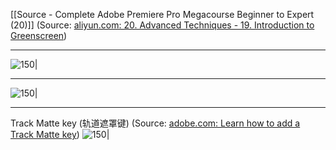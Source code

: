 
[[Source - Complete Adobe Premiere Pro Megacourse Beginner to Expert (20)]]
(Source:  [aliyun.com: 20. Advanced Techniques - 19. Introduction to Greenscreen](https://tingwu.aliyun.com/doc/transcripts/r28pn74z8avwn5mz))


---

![150|](https://i.imgur.com/hJeVLrd.webp)

---

![150|](https://i.imgur.com/Vz4Zfj1.webp)

---
Track Matte key (轨道遮罩键)
(Source:  [adobe.com: Learn how to add a Track Matte key](https://helpx.adobe.com/ph_fil/premiere-pro/how-to/add-track-matte-key.html))
![150|](https://i.imgur.com/OlewrXX.webp)
